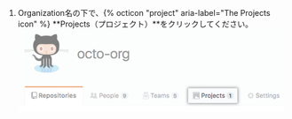 1. Organization名の下で、{% octicon "project" aria-label="The Projects icon" %} **Projects（プロジェクト）**をクリックしてください。 ![Organizationのプロジェクトタブ](/assets/images/help/organizations/organization-projects-tab.png)
